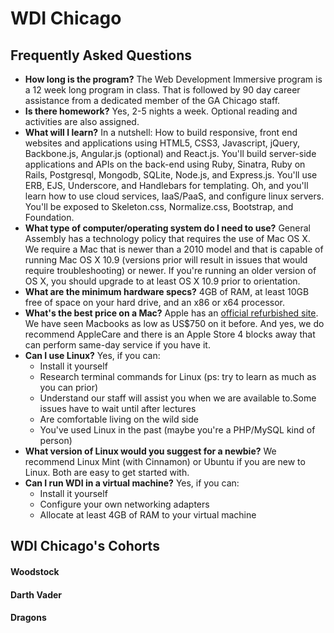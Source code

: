 # WDI Chicago

## Frequently Asked Questions

* **How long is the program?** The Web Development Immersive program is a 12 week long program in class. That is followed by 90 day career assistance from a dedicated member of the GA Chicago staff.
* **Is there homework?** Yes, 2-5 nights a week. Optional reading and activities are also assigned.
* **What will I learn?** In a nutshell: How to build responsive, front end websites and applications using HTML5, CSS3, Javascript, jQuery, Backbone.js, Angular.js (optional) and React.js. You'll build server-side applications and APIs on the back-end using Ruby, Sinatra, Ruby on Rails, Postgresql, Mongodb, SQLite, Node.js, and Express.js. You'll use ERB, EJS, Underscore, and Handlebars for templating. Oh, and you'll learn how to use cloud services, IaaS/PaaS, and configure linux servers. You'll be exposed to Skeleton.css, Normalize.css, Bootstrap, and Foundation.
* **What type of computer/operating system do I need to use?** General Assembly has a technology policy that requires the use of Mac OS X. We require a Mac that is newer than a 2010 model and that is capable of running Mac OS X 10.9 (versions prior will result in issues that would require troubleshooting) or newer. If you're running an older version of OS X, you should upgrade to at least OS X 10.9 prior to orientation. 
* **What are the minimum hardware specs?** 4GB of RAM, at least 10GB free of space on your hard drive, and an x86 or x64 processor.
* **What's the best price on a Mac?** Apple has an [official refurbished site](http://www.apple.com/shop/browse/home/specialdeals/mac). We have seen Macbooks as low as US$750 on it before. And yes, we do recommend AppleCare and there is an Apple Store 4 blocks away that can perform same-day service if you have it.
* **Can I use Linux?** Yes, if you can:
  - Install it yourself
  - Research terminal commands for Linux (ps: try to learn as much as you can prior)
  - Understand our staff will assist you when we are available to.Some issues have to wait until after lectures
  - Are comfortable living on the wild side
  - You've used Linux in the past (maybe you're a PHP/MySQL kind of person)
* **What version of Linux would you suggest for a newbie?** We recommend Linux Mint (with Cinnamon) or Ubuntu if you are new to Linux. Both are easy to get started with.
* **Can I run WDI in a virtual machine?** Yes, if you can:
  - Install it yourself
  - Configure your own networking adapters
  - Allocate at least 4GB of RAM to your virtual machine


## WDI Chicago's Cohorts

#### Woodstock

#### Darth Vader

#### Dragons

